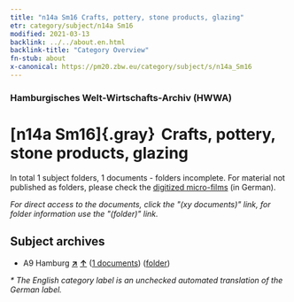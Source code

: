 ```yaml
---
title: "n14a Sm16 Crafts, pottery, stone products, glazing"
etr: category/subject/n14a Sm16
modified: 2021-03-13
backlink: ../../about.en.html
backlink-title: "Category Overview"
fn-stub: about
x-canonical: https://pm20.zbw.eu/category/subject/s/n14a_Sm16
---
```


### Hamburgisches Welt-Wirtschafts-Archiv (HWWA)
# [n14a Sm16]{.gray}&#8201; Crafts, pottery, stone products, glazing&#160; 





In total 1 subject folders, 1 documents - folders incomplete.
For material not published as folders, please check the [digitized micro-films](/film/h1_sh.de.html) (in German).

_For direct access to the documents, click the "(xy documents)" link, for folder information use the "(folder)" link._

## Subject archives


- A9 Hamburg [**&nearr;**](../../../geo/i/140905/about.en.html "Hamburg (all folders)") [**&uarr;**](../../../geo/about.en.html#A9 "Country category system") (<a href="https://pm20.zbw.eu/dfgview/sh/140905,145145" title="about: Hamburg : Crafts, pottery, stone products, glazing" target="_blank">1 documents</a>) ([folder](../../../../folder/sh/1409xx/140905/1451xx/145145/about.en.html))


_* The English category label is an unchecked automated translation of the German label._


